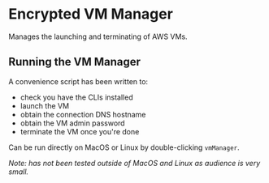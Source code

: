 # Encrypted VM Manager

Manages the launching and terminating of AWS VMs.

## Running the VM Manager

A convenience script has been written to:

- check you have the CLIs installed
- launch the VM
- obtain the connection DNS hostname
- obtain the VM admin password
- terminate the VM once you're done

Can be run directly on MacOS or Linux by double-clicking `vmManager`.

_Note: has not been tested outside of MacOS and Linux as audience is very small._

